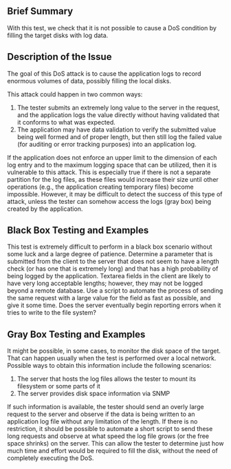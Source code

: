 ## Brief Summary

With this test, we check that it is not possible to cause a DoS
condition by filling the target disks with log data.

## Description of the Issue

The goal of this DoS attack is to cause the application logs to record
enormous volumes of data, possibly filling the local disks.

This attack could happen in two common ways:

1.  The tester submits an extremely long value to the server in the
    request, and the application logs the value directly without having
    validated that it conforms to what was expected.
2.  The application may have data validation to verify the submitted
    value being well formed and of proper length, but then still log the
    failed value (for auditing or error tracking purposes) into an
    application log.

If the application does not enforce an upper limit to the dimension of
each log entry and to the maximum logging space that can be utilized,
then it is vulnerable to this attack. This is especially true if there
is not a separate partition for the log files, as these files would
increase their size until other operations (e.g., the application
creating temporary files) become impossible. However, it may be
difficult to detect the success of this type of attack, unless the
tester can somehow access the logs (gray box) being created by the
application.

## Black Box Testing and Examples

This test is extremely difficult to perform in a black box scenario
without some luck and a large degree of patience. Determine a parameter
that is submitted from the client to the server that does not seem to
have a length check (or has one that is extremely long) and that has a
high probability of being logged by the application. Textarea fields in
the client are likely to have very long acceptable lengths; however,
they may not be logged beyond a remote database. Use a script to
automate the process of sending the same request with a large value for
the field as fast as possible, and give it some time. Does the server
eventually begin reporting errors when it tries to write to the file
system?

## Gray Box Testing and Examples

It might be possible, in some cases, to monitor the disk space of the
target. That can happen usually when the test is performed over a local
network. Possible ways to obtain this information include the following
scenarios:

1.  The server that hosts the log files allows the tester to mount its
    filesystem or some parts of it
2.  The server provides disk space information via SNMP

If such information is available, the tester should send an overly large
request to the server and observe if the data is being written to an
application log file without any limitation of the length. If there is
no restriction, it should be possible to automate a short script to send
these long requests and observe at what speed the log file grows (or the
free space shrinks) on the server. This can allow the tester to
determine just how much time and effort would be required to fill the
disk, without the need of completely executing the DoS.